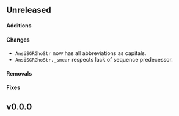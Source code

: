 ## Unreleased

#### Additions

#### Changes

- ``AnsiSGRGhoStr`` now has all abbreviations as capitals.
- ``AnsiSGRGhoStr._smear`` respects lack of sequence predecessor.

#### Removals

#### Fixes

## v0.0.0
